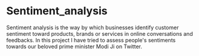 # Sentiment_analysis
 Sentiment analysis is the way by which businesses identify customer sentiment toward products, brands or services in online conversations and feedbacks. In this project I have tried to assess people's sentiments towards our beloved prime minister Modi Ji on Twitter.
